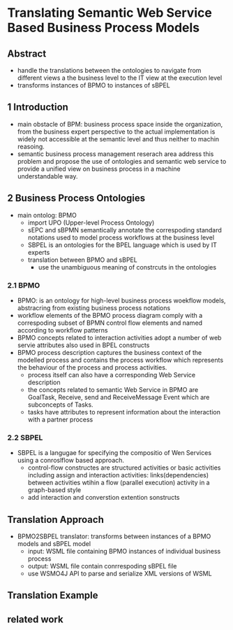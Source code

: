 # Translating Semantic Web Service Based Business Process Models

## Abstract

- handle the translations between the ontologies to navigate from different views a the business level to the IT view at the execution level
- transforms instances of BPMO to instances of sBPEL

## 1 Introduction
- main obstacle of BPM: business process space inside the organization, from the business expert perspective to the actual implementation is widely not accessible at the semantic level and thus neither to machin reasoing.
- semantic business process management reserach area address this problem and propose the use of ontologies and semantic web service to provide a unified view on business process in a machine understandable way.

## 2 Business Process Ontologies
- main ontolog: BPMO
	- import UPO (Upper-level Process Ontology)
	- sEPC and sBPMN semantically annotate the correspoding standard notations used to model process workflows at the business level
	- SBPEL is an ontologies for the BPEL language which is used by IT experts
	- translation between BPMO and sBPEL
		- use the unambiguous meaning of constrcuts in the ontologies

### 2.1 BPMO
- BPMO: is an ontology for high-level business process woekflow models, abstracring from existing business process notations
- workflow elements of the BPMO process diagram comply with a correspoding subset of BPMN control flow elements and named according to workflow patterns
- BPMO concepts related to interaction activities adopt a number of web servie attributes also used in BPEL constructs
- BPMO process description captures the business context of the modelled process and contains the process workflow which represents the behaviour of the process and process activities. 
	- process itself can also have a corresponding Web Service description
	- the concepts related to semantic Web Service in BPMO are GoalTask, Receive, send and ReceiveMessage Event which are subconcepts of Tasks.
	- tasks have attributes to represent information about the interaction with a partner process

### 2.2 SBPEL
- SBPEL is a langugae for specifying the compositio of Wen Services using a conroslflow based approach.
	- control-flow constructes are structured activities or basic activities including assign and interaction activities: links(dependencies) between activities wtihin a flow (parallel execution) activity in a graph-based style 
	- add interaction and converstion extention sonstructs

## Translation Approach
- BPMO2SBPEL translator: transforms between instances of a BPMO models and sBPEL model
	- input: WSML file containing BPMO instances of individual business process
	- output: WSML file contain conrrespoding sBPEL file
	- use WSMO4J API to parse and serialize XML versions of WSML




## Translation Example

## related work